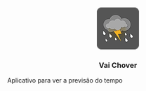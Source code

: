 <!-- PROJECT LOGO -->
<br />
<p align="center">
  <img src="https://github.com/ThielNS/vai-chover/blob/master/android/app/src/main/res/drawable/icon.png" alt="Logo">

  <h3 align="center">Vai Chover</h3>
  
  <p>Aplicativo para ver a previsão do tempo</p>
</p>
